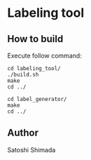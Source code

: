 # Labeling tool

## How to build
Execute follow command:

```shell
cd labeling_tool/
./build.sh
make
cd ../

cd label_generator/
make
cd ../
```

## Author
Satoshi Shimada

